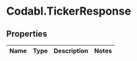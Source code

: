 # Codabl.TickerResponse

## Properties
Name | Type | Description | Notes
------------ | ------------- | ------------- | -------------


